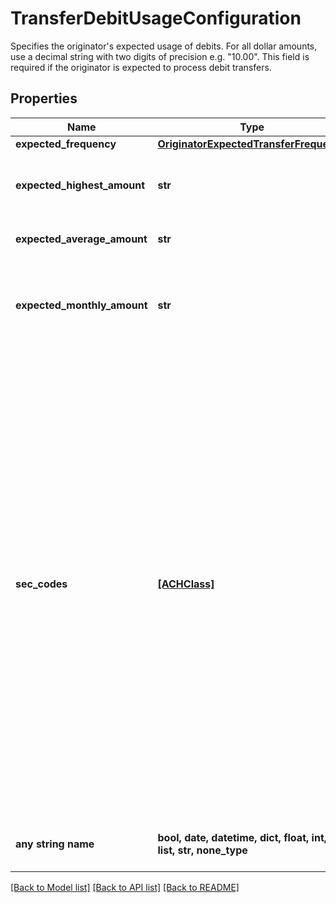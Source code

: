 # TransferDebitUsageConfiguration

Specifies the originator's expected usage of debits. For all dollar amounts, use a decimal string with two digits of precision e.g. \"10.00\". This field is required if the originator is expected to process debit transfers.

## Properties
Name | Type | Description | Notes
------------ | ------------- | ------------- | -------------
**expected_frequency** | [**OriginatorExpectedTransferFrequency**](OriginatorExpectedTransferFrequency.md) |  | 
**expected_highest_amount** | **str** | The originator’s expected highest amount for a single debit transfer. | 
**expected_average_amount** | **str** | The originator’s expected average amount per debit. | 
**expected_monthly_amount** | **str** | The originator’s monthly expected ACH debit processing amount for the next 6-12 months. | 
**sec_codes** | [**[ACHClass]**](ACHClass.md) | Specifies the expected use cases for the originator’s debit transfers. This should be a list that contains one or more of the following codes:  &#x60;\&quot;ccd\&quot;&#x60; - Corporate Credit or Debit - fund transfer between two corporate bank accounts  &#x60;\&quot;ppd\&quot;&#x60; - Prearranged Payment or Deposit - the transfer is part of a pre-existing relationship with a consumer, eg. bill payment  &#x60;\&quot;tel\&quot;&#x60; - Telephone-Initiated Entry  &#x60;\&quot;web\&quot;&#x60; - Internet-Initiated Entry - debits from a consumer’s account where their authorization is obtained over the Internet | 
**any string name** | **bool, date, datetime, dict, float, int, list, str, none_type** | any string name can be used but the value must be the correct type | [optional]

[[Back to Model list]](../README.md#documentation-for-models) [[Back to API list]](../README.md#documentation-for-api-endpoints) [[Back to README]](../README.md)


